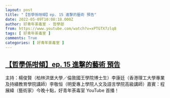 ```yaml
---
layout: post
title: "【哲學係咁傾】ep. 15 進撃的藝術 預告"
date: 2022-05-09T10:08:18.000Z
author: 好青年荼毒室 - 哲學部
from: https://www.youtube.com/watch?v=xPTGTX7zlq8
tags: [ 好青年荼毒室 ]
comments: True
categories: [ 好青年荼毒室 ]
---
```

<!--1652090898000-->
[【哲學係咁傾】ep. 15 進撃的藝術 預告](https://www.youtube.com/watch?v=xPTGTX7zlq8)
------

<div>
主持：楊俊賢（柏林洪堡大學／倫敦國王學院博士生）李康廷（香港理工大學專業及持續教育學院講師）李敬恒（明愛專上學院人文及語言學院高級講師）嘉賓：程展緯（藝術家）今晚十點，好青年荼毒室 YouTube 首播！
</div>
